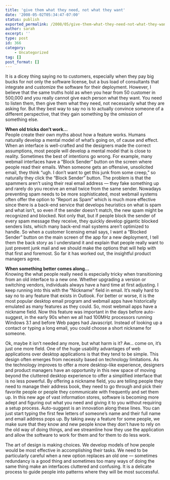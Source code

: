 ```yaml
---
title: 'give them what they need, not what they want'
date: '2008-05-02T05:34:47-07:00'
status: publish
exported_permalink: /2008/05/give-them-what-they-need-not-what-they-want
author: sarah
excerpt: ''
type: post
id: 366
category:
    - Uncategorized
tag: []
post_format: []
---
```

It is a dicey thing saying no to customers, especially when they pay big bucks for not only the software license, but a bus load of consultants that integrate and customize the software for their deployment. However, I believe that the same truths hold as when you hear from 50 customer in 500,000 and you really cannot give each person what they want. You need to listen them, then give them what they need, not necessarily what they are asking for. But they best way to say no is to actually convince someone of a different perspective, that they gain something by the omission of something else.

**When old tricks don’t work…**  
People create their own myths about how a feature works. Humans naturally develop a mental model of what’s going on, of cause and effect. When an interface is well-crafted and the designers made the correct assumptions, most people will develop a mental model that is close to reality. Sometimes the best of intentions go wrong. For example, many webmail interfaces have a “Block Sender” button on the screen where people read their emails. When someone gets an offensive, unsolicited email, they think “ugh. I don’t want to get this junk from some creep,” so naturally they click the “Block Sender” button. The problem is that the spammers aren’t using their real email address — they fake something up and rarely do you receive an email twice from the same sender. Nowadays preventing spam needs to be more sophisticated, most webmail systems often offer the option to “Report as Spam” which is much more effective since there is a back-end service that develops heuristics on what is spam and what isn’t, so even if the sender doesn’t match, the new spam might be recognized and blocked. Not only that, but if people block the sender of every spam message they receive, they quickly develop gigantic blocked senders lists, which many back-end mail systems aren’t optimized to handle. So when a customer licensing email says, I want a “Blocked Sender” button on the main screen of the app for a new deployment, I tell them the back story as I understand it and explain that people really want to just prevent junk mail and we should make the options that will help with that first and foremost. So far it has worked out, the insightful product managers agree.

**When something better comes along…**  
Knowing the what people really need is especially tricky when transitioning from an old interface to a new one. Whether upgrading a version or switching vendors, individuals always have a hard time at first adjusting. I keep running into this with the “Nickname” field in email. It’s really hard to say no to any feature that exists in Outlook. For better or worse, it is the most popular desktop email program and webmail apps have historically emulated as many features as they could. So, most webmail apps have a nickname field. Now this feature was important in the days before auto-suggest, in the early 90s when we all had 100MHz processors running Windows 3.1 and before Web pages had Javascript. Instead of looking up a contact or typing a long email, you could choose a short nickname for someone.

Ok, maybe it isn’t needed any more, but what harm is it? Aw… come on, it’s just one more field. One of the huge usability advantages of web applications over desktop applications is that they tend to be simple. This design often emerges from necessity based on technology limitations. As the technology improves to offer a more desktop-like experience, designers and product managers have an opportunity in this new space of moving beyond the cluttered desktop experience to offer a simplified interface that is no less powerful. By offering a nickname field, you are telling people they need to manage their address book, they need to go through and pick their favorite people or people they communicate with frequently and set them up. In this new age of vast information stores, software is becoming more adept and figuring out what you need and giving it to you without requiring a setup process. Auto-suggest is an innovation along these lines. You can just start typing the first few letters of someone’s name and their full name and email address pops up. By taking away a feature for some people, we make sure that they know and new people know they don’t have to rely on the old way of doing things, and we streamline how they use the application and allow the software to work for them and for them to do less work.

The art of design is making choices. We develop models of how people would be most effective in accomplishing their tasks. We need to be particularly careful when a new option replaces an old one — sometimes redundancy is a good thing and sometimes too many ways of doing the same thing make an interfaces cluttered and confusing. It is a delicate process to guide people into patterns where they will be most successful.